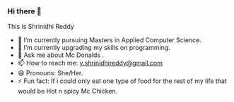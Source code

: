 ### Hi there 👋

  This is Shrinidhi Reddy

- 🔭 I’m currently pursuing Masters in Applied Computer Science.
- 🌱 I’m currently upgrading my skills on programming.
- 💬 Ask me about Mc Donalds .
- 📫 How to reach me: y.shrinidhireddy@gmail.com 
- 😄 Pronouns: She/Her.
- ⚡ Fun fact: If i could only eat one type of food for the rest of my life that would be Hot n spicy Mc Chicken.

